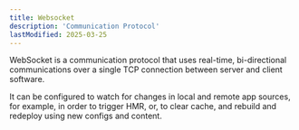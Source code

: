 ```yaml
---
title: Websocket
description: 'Communication Protocol'
lastModified: 2025-03-25
---
```


WebSocket is a communication protocol that uses real-time, bi-directional communications over a single TCP connection between server and client software.

It can be configured to watch for changes in local and remote app sources, for example, in order to trigger HMR, or, to clear cache, and rebuild and redeploy using new configs and content.
